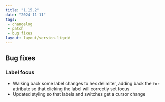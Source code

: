 ```yaml
---
title: "1.15.2"
date: "2024-11-11"
tags: 
 - changelog
 - patch
 - bug fixes
layout: layout/version.liquid
---
```

## Bug fixes
### Label focus
- Walking back some label changes to hex delimiter, adding back the `for` attribute so that clicking the label will correctly set focus
- Updated styling so that labels and switches get a cursor change